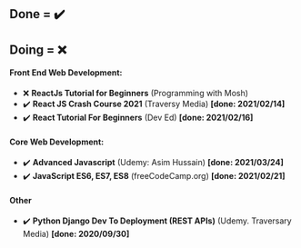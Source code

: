 ## Done = ✔️
## Doing = ❌

#### Front End Web Development:
  * ❌ **ReactJs Tutorial for Beginners** (Programming with Mosh) 
  *  ✔️ **React JS Crash Course 2021** (Traversy Media) __[done: 2021/02/14]__
  *  ✔️ **React Tutorial For Beginners** (Dev Ed) __[done: 2021/02/16]__

#### Core Web Development:
  * ✔️ **Advanced Javascript** (Udemy: Asim Hussain) __[done: 2021/03/24]__
  * ✔️ **JavaScript ES6, ES7, ES8** (freeCodeCamp.org) __[done: 2021/02/21]__

#### Other
  * ✔️ **Python Django Dev To Deployment (REST APIs)** (Udemy. Traversary Media) __[done: 2020/09/30]__

